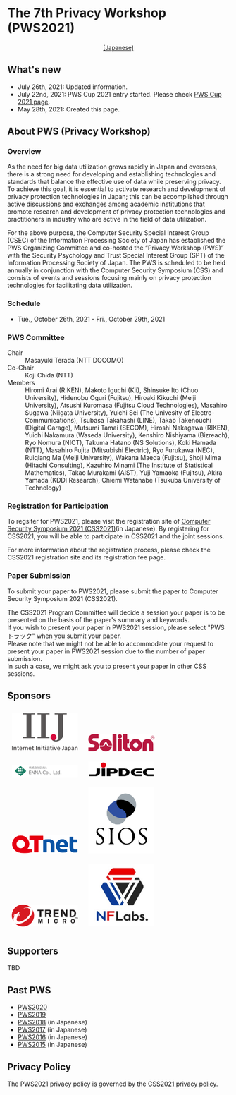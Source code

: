 # The 7th Privacy Workshop (PWS2021)

<div style="text-align: center;">
 <font size="2">
  <a href="./index.html">[Japanese]</a>
 </font>
</div>

## What's new
- July 26th, 2021: Updated information.
- July 22nd, 2021: PWS Cup 2021 entry started. Please check [PWS Cup 2021 page](./cup21_e.html).
- May 28th, 2021: Created this page.

## About PWS (Privacy Workshop)
### Overview

As the need for big data utilization grows rapidly in Japan and overseas, there is a strong need for developing and establishing technologies and standards that balance the effective use of data while preserving privacy. To achieve this goal, it is essential to activate research and development of privacy protection technologies in Japan; this can be accomplished through active discussions and exchanges among academic institutions that promote research and development of privacy protection technologies and practitioners in industry who are active in the field of data utilization.

For the above purpose, the Computer Security Special Interest Group (CSEC) of the Information Processing Society of Japan has established the PWS Organizing Committee and co-hosted the “Privacy Workshop (PWS)” with the Security Psychology and Trust Special Interest Group (SPT) of the Information Processing Society of Japan. The PWS is scheduled to be held annually in conjunction with the Computer Security Symposium (CSS) and consists of events and sessions focusing mainly on privacy protection technologies for facilitating data utilization.

### Schedule

- Tue., October 26th, 2021 - Fri., October 29th, 2021

### PWS Committee

<dl>
 <dt>Chair</dt>
 <dd>Masayuki Terada (NTT DOCOMO)</dd>
 <dt>Co-Chair</dt>
 <dd>Koji Chida (NTT)</dd>
 <dt>Members</dt>
 <dd>Hiromi Arai (RIKEN), Makoto Iguchi (Kii), Shinsuke Ito (Chuo University), Hidenobu Oguri (Fujitsu), Hiroaki Kikuchi (Meiji University), Atsushi Kuromasa (Fujitsu Cloud Technologies), Masahiro Sugawa (Niigata University), Yuichi Sei (The Univesity of Electro-Communications), Tsubasa Takahashi (LINE), Takao Takenouchi (Digital Garage), Mutsumi Tamai (SECOM), Hiroshi Nakagawa (RIKEN), Yuichi Nakamura (Waseda University), Kenshiro Nishiyama (Bizreach), Ryo Nomura (NICT), Takuma Hatano (NS Solutions), Koki Hamada (NTT), Masahiro Fujita (Mitsubishi Electric), Ryo Furukawa (NEC), Ruiqiang Ma (Meiji University), Wakana Maeda (Fujitsu), Shoji Mima (Hitachi Consulting), Kazuhiro Minami (The Institute of Statistical Mathematics), Takao Murakami (AIST), Yuji Yamaoka (Fujitsu), Akira Yamada (KDDI Research), Chiemi Watanabe (Tsukuba University of Technology)
 </dd>
</dl>

### Registration for Participation

To regsiter for PWS2021, please visit the registration site of [Computer Security Symposium 2021 (CSS2021)](https://www.iwsec.org/css/2021/index.html)(in Japanese). By registering for CSS2021, you will be able to participate in CSS2021 and the joint sessions.

For more information about the registration process, please check the CSS2021 registration site and its registration fee page.

### Paper Submission

To submit your paper to PWS2021, please submit the paper to Computer Security Symposium 2021 (CSS2021).

The CSS2021 Program Committee will decide a session your paper is to be presented on the basis of the paper's summary and keywords.  
If you wish to present your paper in PWS2021 session, please select "PWSトラック" when you submit your paper.  
Please note that we might not be able to accommodate your request to present your paper in PWS2021 session due to the number of paper submission.  
In such a case, we might ask you to present your paper in other CSS sessions.

## Sponsors

<a href="https://www.iij.ad.jp/wizsafe/"><img src="Images/sponsors/IIJ.png" style="width:150px; margin: 10px"></a>
<a href="https://www.soliton.co.jp/"><img src="Images/sponsors/Soliton.png" style="width:150px; margin: 10px"></a>
<a href="https://www.enna.co.jp/"><img src="Images/sponsors/ENNA.png" style="width:150px; margin: 10px"></a>
<a href="https://www.jipdec.or.jp/"><img src="Images/sponsors/JIPDEC.jpg" style="width:150px; margin: 10px"></a>
<a href="https://www.qtnet.co.jp/"><img src="Images/sponsors/QTnet.png" style="width:150px; margin: 10px"></a>
<a href="https://www.sios.com/"><img src="Images/sponsors/SIOS.gif" style="width:150px; margin: 10px"></a>
<a href="https://www.trendmicro.com"><img src="Images/sponsors/TM.png" style="width:150px; margin: 10px"></a>
<a href="http://nflaboratories.co.jp/"><img src="Images/sponsors/NFLabs.jpg" style="width:150px; margin: 10px"></a>

## Supporters

TBD

## Past PWS
- [PWS2020](https://www.iwsec.org/pws/2020/index_e.html)
- [PWS2019](https://www.iwsec.org/pws/2019/index_e.html)
- [PWS2018](https://www.iwsec.org/pws/2018/) (in Japanese)
- [PWS2017](https://www.iwsec.org/pws/2017/) (in Japanese)
- [PWS2016](https://www.iwsec.org/pws/2016/) (in Japanese)
- [PWS2015](https://www.iwsec.org/pws/2015/) (in Japanese)

## Privacy Policy

The PWS2021 privacy policy is governed by the [CSS2021 privacy policy](https://www.iwsec.org/css/2021/privacy.html).
